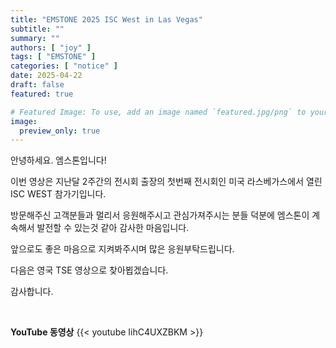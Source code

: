 ```yaml
---
title: "EMSTONE 2025 ISC West in Las Vegas"
subtitle: ""
summary: ""
authors: [ "joy" ]
tags: [ "EMSTONE" ]
categories: [ "notice" ]
date: 2025-04-22
draft: false
featured: true

# Featured Image: To use, add an image named `featured.jpg/png` to your page's folder.
image:
  preview_only: true
---
```


안녕하세요. 엠스톤입니다!

이번 영상은 지난달 2주간의 전시회 출장의 첫번째 전시회인
미국 라스베가스에서 열린 ISC WEST 참가기입니다. 

방문해주신 고객분들과 멀리서 응원해주시고 관심가져주시는 분들 덕분에 
엠스톤이 계속해서 발전할 수 있는것 같아 감사한 마음입니다. 

앞으로도 좋은 마음으로 지켜봐주시며 많은 응원부탁드립니다. 

다음은 영국 TSE 영상으로 찾아뵙겠습니다. 

감사합니다.

&nbsp;

**YouTube 동영상**
{{< youtube IihC4UXZBKM >}}

